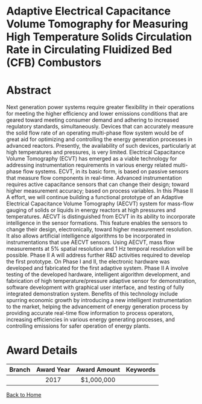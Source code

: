 
Adaptive Electrical Capacitance Volume Tomography for Measuring High Temperature Solids Circulation Rate in Circulating Fluidized Bed (CFB) Combustors
======================================================================================================================================================

# Abstract


Next generation power systems require greater flexibility in their operations for meeting the higher efficiency  and lower emissions conditions that are geared toward meeting consumer demand and adhering to increased regulatory standards, simultaneously. Devices that can accurately measure the solid flow rate of an operating multi-phase flow system would be of great aid for optimizing and controlling the energy generation processes in advanced reactors. Presently, the availability of such devices, particularly at high temperatures and pressures, is very limited. Electrical Capacitance Volume Tomography (ECVT) has emerged as a viable technology for addressing instrumentation requirements in various energy related multi-phase flow systems. ECVT, in its basic form, is based on passive sensors that measure flow components in real-time. Advanced instrumentation requires active capacitance sensors that can change their design; toward higher measurement accuracy;  based on process variables. In this Phase II A effort, we will continue building a functional prototype of an Adaptive Electrical Capacitance Volume Tomography (AECVT) system for mass-flow gauging of solids or liquids in energy reactors at high pressures and temperatures. AECVT is distinguished from ECVT in its ability to incorporate intelligence in the sensor formations. This feature enables the sensors to change their design, electronically, toward higher measurement resolution. It also allows artificial intelligence algorithms to be incorporated in instrumentations that use AECVT sensors. Using AECVT, mass flow measurements at 5% spatial resolution and 1 Hz temporal resolution will be possible. Phase II A will address further R&D activities required to develop the first prototype. On Phase I and II, the electronic hardware was developed and fabricated for the first adaptive system. Phase II A involve testing of the developed hardware, intelligent algorithm development, and fabrication of high temperature/pressure adaptive sensor for demonstration, software development with graphical user interface, and testing of fully integrated demonstration system. Benefits of this technology include spurring economic growth by introducing a new intelligent instrumentation to the market, helping the advancement of energy generation process by providing accurate real-time flow information to process operators, increasing efficiencies in various energy generating processes, and controlling emissions for safer operation of energy plants.  

# Award Details

|Branch|Award Year|Award Amount|Keywords|
| :---: | :---: | :---: | :---: |
||2017|$1,000,000||
  
  


[Back to Home](https://github.com/chrischow/dod_sbir_awards/JT/#12)